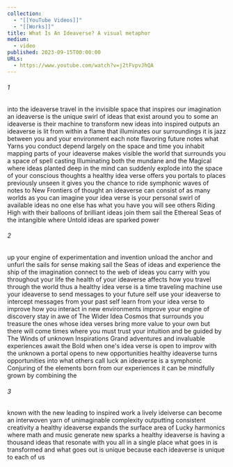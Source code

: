 ```yaml
---
collection:
  - "[[YouTube Videos]]"
  - "[[Works]]"
title: What Is An Ideaverse? A visual metaphor
medium:
  - video
published: 2023-09-15T00:00:00
URLs:
  - https://www.youtube.com/watch?v=j2tFvpvJhQA
---
```


###### 1

into the ideaverse travel in the invisible space that inspires our imagination an ideaverse is the unique swirl of ideas that exist around you to some an ideaverse is their machine to transform new ideas into inspired outputs an ideaverse is lit from within a flame that illuminates our surroundings it is jazz between you and your environment each note flavoring future notes what Yarns you conduct depend largely on the space and time you inhabit mapping parts of your ideaverse makes visible the world that surrounds you a space of spell casting Illuminating both the mundane and the Magical where ideas planted deep in the mind can suddenly explode into the space of your conscious thoughts a healthy idea verse offers you portals to places previously unseen it gives you the chance to ride symphonic waves of notes to New Frontiers of thought an ideaverse can consist of as many worlds as you can imagine your idea verse is your personal swirl of available ideas no one else has what you have you will see others Riding High with their balloons of brilliant ideas join them sail the Ethereal Seas of the intangible where Untold ideas are sparked power

###### 2

up your engine of experimentation and invention unload the anchor and unfurl the sails for sense making sail the Seas of ideas and experience the ship of the imagination connect to the web of ideas you carry with you throughout your life the health of your ideaverse affects how you travel through the world thus a healthy idea verse is a time traveling machine use your ideaverse to send messages to your future self use your ideaverse to intercept messages from your past self learn from your idea verse to improve how you interact in new environments improve your engine of discovery stay in awe of The Wider Idea Cosmos that surrounds you treasure the ones whose idea verses bring more value to your own but there will come times where you must trust your intuition and be guided by The Winds of unknown Inspirations Grand adventures and invaluable experiences await the Bold when one's idea verse is open to improv with the unknown a portal opens to new opportunities healthy ideaverse turns opportunities into what others call luck an ideaverse is a symphonic Conjuring of the elements born from our experiences it can be mindfully grown by combining the

###### 3

known with the new leading to inspired work a lively ideiverse can become an interwoven yarn of unimaginable complexity outputting consistent creativity a healthy ideaverse expands the surface area of Lucky harmonics where math and music generate new sparks a healthy ideaverse is having a thousand ideas that resonate with you all in a single place what goes in is transformed and what goes out is unique because each ideaverse is unique to each of us
